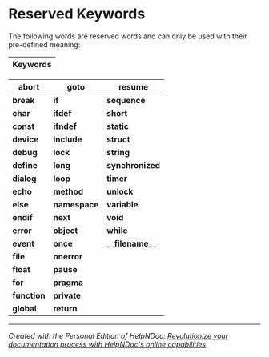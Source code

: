 # Reserved Keywords

The following words are reserved words and can only be used with their pre-defined meaning:

| **Keywords** |
| :----------: |

| **abort**    | **goto**      | **resume**           |
| ------------ | ------------- | -------------------- |
| **break**    | **if**        | **sequence**         |
| **char**     | **ifdef**     | **short**            |
| **const**    | **ifndef**    | **static**           |
| **device**   | **include**   | **struct**           |
| **debug**    | **lock**      | **string**           |
| **define**   | **long**      | **synchronized**     |
| **dialog**   | **loop**      | **timer**            |
| **echo**     | **method**    | **unlock**           |
| **else**     | **namespace** | **variable**         |
| **endif**    | **next**      | **void**             |
| **error**    | **object**    | **while**            |
| **event**    | **once**      | **\_\_filename\_\_** |
| **file**     | **onerror**   |                      |
| **float**    | **pause**     |                      |
| **for**      | **pragma**    |                      |
| **function** | **private**   |                      |
| **global**   | **return**    |                      |

&#x20;

***

_Created with the Personal Edition of HelpNDoc:_ [_Revolutionize your documentation process with HelpNDoc's online capabilities_](https://www.helpndoc.com/feature-tour/produce-html-websites/)
